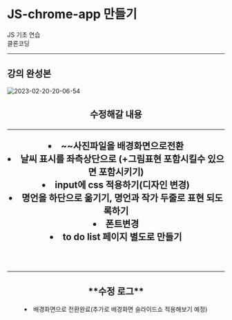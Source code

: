 # JS-chrome-app 만들기
JS 기초 연습
<br>클론코딩
<hr>
<h2>강의 완성본</h2>
<img src="https://i.ibb.co/2dW2hHJ/2023-02-20-20-06-54.png" alt="2023-02-20-20-06-54" border="0" align="center">
<div align="center">
  <h2>수정해갈 내용</2>
  <hr>
  <li>~~사진파일을 배경화면으로전환</li>
  <li>날씨 표시를 좌측상단으로 (+그림표현 포함시킬수 있으면 포함시키기)</li>
  <li>input에 css 적용하기(디자인 변경)</li>
  <li>명언을 하단으로 옮기기, 명언과 작가 두줄로 표현 되도록하기</li>
  <li>폰트변경</li>
  <li>to do list 페이지 별도로 만들기</li>
</div>
<br><br>
<hr>
<div align="center">
  <h2>**수정 로그**</h2>
  <li>배경화면으로 전환완료(추가로 배경화면 슬라이드쇼 적용해보기 예정)</li>
</div>
